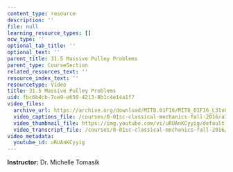 ```yaml
---
content_type: resource
description: ''
file: null
learning_resource_types: []
ocw_type: ''
optional_tab_title: ''
optional_text: ''
parent_title: 31.5 Massive Pulley Problems
parent_type: CourseSection
related_resources_text: ''
resource_index_text: ''
resourcetype: Video
title: 31.5 Massive Pulley Problems
uid: fbc6b4cb-7ce9-e650-4213-8b1c4e14a1f7
video_files:
  archive_url: https://archive.org/download/MIT8.01F16/MIT8_01F16_L31v05_360p.mp4
  video_captions_file: /courses/8-01sc-classical-mechanics-fall-2016/a10362513f3f57cfb3b16c303da22aa0_uRUAnKCyyig.vtt
  video_thumbnail_file: https://img.youtube.com/vi/uRUAnKCyyig/default.jpg
  video_transcript_file: /courses/8-01sc-classical-mechanics-fall-2016/c822b2e7a0bd7f0866821e5903a5489a_uRUAnKCyyig.pdf
video_metadata:
  youtube_id: uRUAnKCyyig
---
```


**Instructor:** Dr. Michelle Tomasik